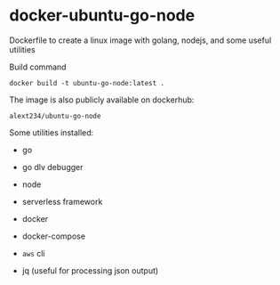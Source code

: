 # docker-ubuntu-go-node
Dockerfile to create a linux image with golang, nodejs, and some useful utilities


Build command

```
docker build -t ubuntu-go-node:latest .
```


The image is also publicly available on dockerhub:

```
alext234/ubuntu-go-node
```


Some utilities installed:

- go

- go dlv debugger

- node

- serverless framework

- docker

- docker-compose

- `aws` cli 

- jq (useful for processing json output) 

